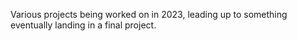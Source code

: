 Various projects being worked on in 2023, leading up to something eventually landing in a final project.
